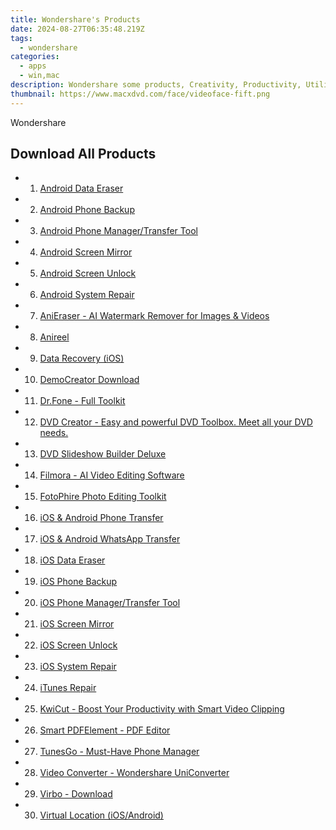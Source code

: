 ```yaml
---
title: Wondershare's Products
date: 2024-08-27T06:35:48.219Z
tags: 
  - wondershare
categories: 
  - apps
  - win,mac
description: Wondershare some products, Creativity, Productivity, Utility
thumbnail: https://www.macxdvd.com/face/videoface-fift.png
---
```


Wondershare

## Download All Products

- 1. [Android Data Eraser](https://tools.techidaily.com/wondershare/drfone/android-data-eraser/)
- 2. [Android Phone Backup](https://tools.techidaily.com/wondershare/drfone/android-backup-and-restore/)
- 3. [Android Phone Manager/Transfer Tool](https://tools.techidaily.com/wondershare/drfone/android-transfer/)
- 4. [Android Screen Mirror](https://tools.techidaily.com/wondershare/drfone/android-screen-mirror/)
- 5. [Android Screen Unlock](https://tools.techidaily.com/wondershare/drfone/unlock-android-screen/)
- 6. [Android System Repair](https://tools.techidaily.com/wondershare/drfone/android-repair/)
- 7. [AniEraser - AI Watermark Remover for Images & Videos](https://tools.techidaily.com/wondershare/anieraser/download/)
- 8. [Anireel](https://tools.techidaily.com/wondershare/anireel/download/)
- 9. [Data Recovery (iOS)](https://tools.techidaily.com/wondershare/drfone/data-recovery-iphone/)
- 10. [DemoCreator Download](https://tools.techidaily.com/wondershare/democreator/download/)
- 11. [Dr.Fone - Full Toolkit](https://tools.techidaily.com/wondershare/drfone/drfone-toolkit/)
- 12. [DVD Creator - Easy and powerful DVD Toolbox. Meet all your DVD needs.](https://tools.techidaily.com/wondershare/dvdcreator/download/)
- 13. [DVD Slideshow Builder Deluxe](https://tools.techidaily.com/wondershare/dvd-slideshow-builder-deluxe/download/)
- 14. [Filmora - AI Video Editing Software](https://tools.techidaily.com/wondershare/filmora/download/)
- 15. [FotoPhire Photo Editing Toolkit](https://tools.techidaily.com/wondershare/photo/download/)
- 16. [iOS & Android Phone Transfer](https://tools.techidaily.com/wondershare/drfone/phone-switch/)
- 17. [iOS & Android WhatsApp Transfer ](https://tools.techidaily.com/wondershare/drfone/whatsapp-transfer/)
- 18. [iOS Data Eraser](https://tools.techidaily.com/wondershare/drfone/ios-data-eraser/)
- 19. [iOS Phone Backup](https://tools.techidaily.com/wondershare/drfone/iphone-backup-and-restore/)
- 20. [iOS Phone Manager/Transfer Tool](https://tools.techidaily.com/wondershare/drfone/iphone-transfer/)
- 21. [iOS Screen Mirror](https://tools.techidaily.com/wondershare/drfone/ios-screen-mirror/)
- 22. [iOS Screen Unlock ](https://tools.techidaily.com/wondershare/drfone/iphone-unlock/)
- 23. [iOS System Repair](https://tools.techidaily.com/wondershare/drfone/ios-system-repair/)
- 24. [iTunes Repair](https://tools.techidaily.com/wondershare/drfone/itunes-repair/)
- 25. [KwiCut - Boost Your Productivity with Smart Video Clipping](https://tools.techidaily.com/wondershare/kwicut/download/)
- 26. [Smart PDFElement - PDF Editor](https://tools.techidaily.com/wondershare/pdf/download/)
- 27. [TunesGo - Must-Have Phone Manager](https://tools.techidaily.com/wondershare/tunesgo/download/)
- 28. [Video Converter - Wondershare UniConverter](https://tools.techidaily.com/wondershare/videoconverter/download/)
- 29. [Virbo - Download](https://tools.techidaily.com/wondershare/virbo/download/)
- 30. [Virtual Location (iOS/Android)](https://tools.techidaily.com/wondershare/drfone/virtual-location-changer/)


